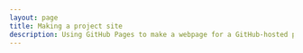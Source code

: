 ```yaml
---
layout: page
title: Making a project site
description: Using GitHub Pages to make a webpage for a GitHub-hosted project
---
```


